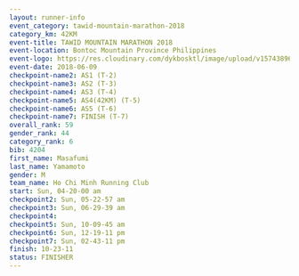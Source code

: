 ```yaml
---
layout: runner-info 
event_category: tawid-mountain-marathon-2018 
category_km: 42KM 
event-title: TAWID MOUNTAIN MARATHON 2018 
event-location: Bontoc Mountain Province Philippines 
event-logo: https://res.cloudinary.com/dykbosktl/image/upload/v1574389629/Logo/tawid2018_logo_t3op5o.png 
event-date: 2018-06-09 
checkpoint-name2: AS1 (T-2) 
checkpoint-name3: AS2 (T-3) 
checkpoint-name4: AS3 (T-4) 
checkpoint-name5: AS4(42KM) (T-5) 
checkpoint-name6: AS5 (T-6) 
checkpoint-name7: FINISH (T-7) 
overall_rank: 59
gender_rank: 44
category_rank: 6
bib: 4204
first_name: Masafumi
last_name: Yamamoto
gender: M
team_name: Ho Chi Minh Running Club
start: Sun, 04-20-00 am
checkpoint2: Sun, 05-22-57 am
checkpoint3: Sun, 06-29-39 am
checkpoint4: 
checkpoint5: Sun, 10-09-45 am
checkpoint6: Sun, 12-19-11 pm
checkpoint7: Sun, 02-43-11 pm
finish: 10-23-11
status: FINISHER
---
```

